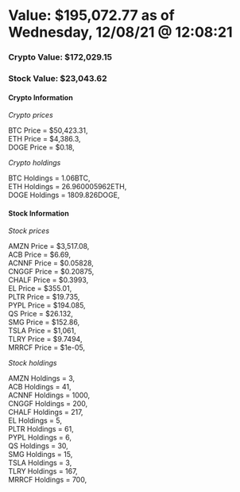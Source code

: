 # Value: $195,072.77 as of Wednesday, 12/08/21 @ 12:08:21 

### Crypto Value: $172,029.15

### Stock Value: $23,043.62

#### Crypto Information 
*Crypto prices* 

BTC Price = $50,423.31,  
ETH Price = $4,386.3,  
DOGE Price = $0.18,  


*Crypto holdings* 

BTC Holdings = 1.06BTC,  
ETH Holdings = 26.960005962ETH,  
DOGE Holdings = 1809.826DOGE,  


#### Stock Information 

*Stock prices* 

AMZN Price = $3,517.08,  
ACB Price = $6.69,  
ACNNF Price = $0.05828,  
CNGGF Price = $0.20875,  
CHALF Price = $0.3993,  
EL Price = $355.01,  
PLTR Price = $19.735,  
PYPL Price = $194.085,  
QS Price = $26.132,  
SMG Price = $152.86,  
TSLA Price = $1,061,  
TLRY Price = $9.7494,  
MRRCF Price = $1e-05,  


*Stock holdings* 

AMZN Holdings = 3,  
ACB Holdings = 41,  
ACNNF Holdings = 1000,  
CNGGF Holdings = 200,  
CHALF Holdings = 217,  
EL Holdings = 5,  
PLTR Holdings = 61,  
PYPL Holdings = 6,  
QS Holdings = 30,  
SMG Holdings = 15,  
TSLA Holdings = 3,  
TLRY Holdings = 167,  
MRRCF Holdings = 700,  


